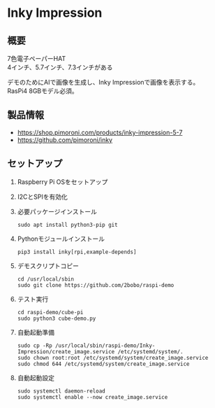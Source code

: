 # Inky Impression
## 概要
7色電子ペーパーHAT  
4インチ、5.7インチ、7.3インチがある  

デモのためにAIで画像を生成し、Inky Impressionで画像を表示する。  
RasPi4 8GBモデル必須。

## 製品情報
- https://shop.pimoroni.com/products/inky-impression-5-7
- https://github.com/pimoroni/inky

## セットアップ
1. Raspberry Pi OSをセットアップ
2. I2CとSPIを有効化
3. 必要パッケージインストール  
    ```
    sudo apt install python3-pip git
    ```

4. Pythonモジュールインストール  
    ```
    pip3 install inky[rpi,example-depends]
    ```

5. デモスクリプトコピー  
    ```
    cd /usr/local/sbin
    sudo git clone https://github.com/2bobo/raspi-demo
    ```

6. テスト実行  
    ```
    cd raspi-demo/cube-pi
    sudo python3 cube-demo.py
    ```

7. 自動起動準備  
    ```
    sudo cp -Rp /usr/local/sbin/raspi-demo/Inky-Impression/create_image.service /etc/systemd/system/.
    sudo chown root:root /etc/systemd/system/create_image.service
    sudo chmod 644 /etc/systemd/system/create_image.service
    ```

8. 自動起動設定  
    ```
    sudo systemctl daemon-reload
    sudo systemctl enable --now create_image.service
    ```
